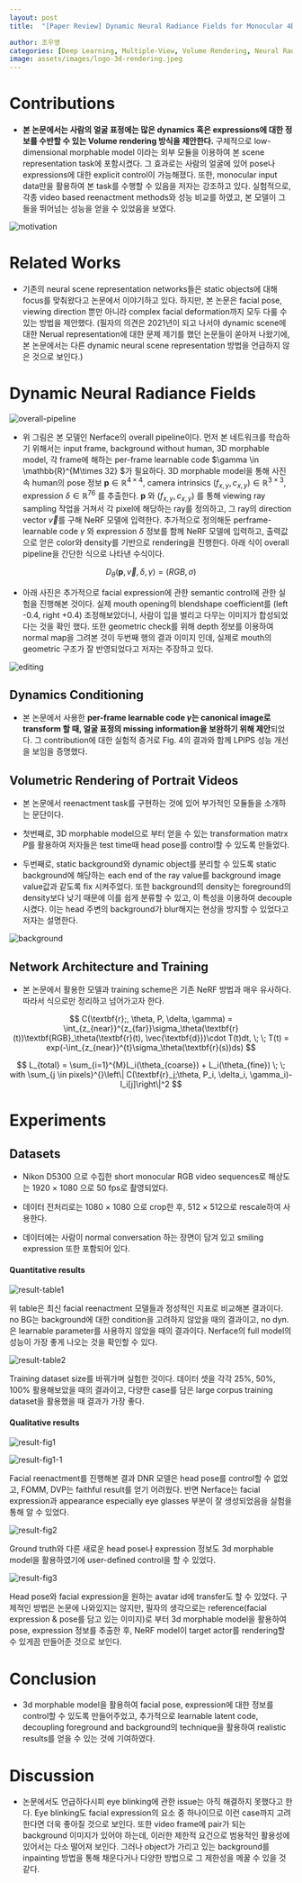 ```yaml
---
layout: post
title:  "[Paper Review] Dynamic Neural Radiance Fields for Monocular 4D Facial Avatar Reconstruction"

author: 조우영
categories: [Deep Learning, Multiple-View, Volume Rendering, Neural Radiance Fields, Video, Facial expressions]
image: assets/images/logo-3d-rendering.jpeg
---
```


# Contributions
- **본 논문에서는 사람의 얼굴 표정에는 많은 dynamics 혹은 expressions에 대한 정보를 수반할 수 있는 Volume rendering 방식을 제안한다.** 구체적으로 low-dimensional morphable model 이라는 외부 모듈을 이용하여 본 scene representation task에 포함시켰다. 그 효과로는 사람의 얼굴에 있어 pose나 expressions에 대한 explicit control이 가능해졌다. 또한, monocular input data만을 활용하여 본 task를 수행할 수 있음을 저자는 강조하고 있다. 실험적으로, 각종 video based reenactment methods와 성능 비교를 하였고, 본 모델이 그들을 뛰어넘는 성능을 얻을 수 있었음을 보였다.

![motivation](/assets/posts/3d-rendering/nerface/motivation.PNG)

# Related Works

- 기존의 neural scene representation networks들은 static objects에 대해 focus를 맞춰왔다고 논문에서 이야기하고 있다. 하지만, 본 논문은 facial pose, viewing direction 뿐만 아니라 complex facial deformation까지 모두 다룰 수 있는 방법을 제안했다. (필자의 의견은 2021년이 되고 나서야 dynamic scene에 대한 Nerual representation에 대한 문제 제기를 했던 논문들이 쏟아져 나왔기에, 본 논문에서는 다른 dynamic neural scene representation 방법을 언급하지 않은 것으로 보인다.)

# Dynamic Neural Radiance Fields

![overall-pipeline](/assets/posts/3d-rendering/nerface/overall-pipeline.PNG)

- 위 그림은 본 모델인 Nerface의 overall pipeline이다. 먼저 본 네트워크를 학습하기 위해서는 input frame, background without human, 3D morphable model, 각 frame에 해하는 per-frame learnable code $\gamma \in \mathbb{R}^{M\times 32} $가 필요하다. 3D morphable model을 통해 사진 속 human의 pose 정보 $\textbf{p} \in \mathbb{R}^{4\times 4}$, camera intrinsics $(f_{x,y}, c_{x,y}) \in \mathbb{R}^{3\times 3}$, expression $\delta \in \mathbb{R}^{76}$ 를 추출한다. $\textbf{p}$ 와 $(f_{x,y}, c_{x,y})$ 를 통해 viewing ray sampling 작업을 거쳐서 각 pixel에 해당하는 ray를 정의하고, 그 ray의 direction vector $\vec{v}$를 구해 NeRF 모델에 입력한다. 추가적으로 정의해둔 perframe-learnable code $\gamma$ 와 expression $\delta$ 정보를 함께 NeRF 모델에 입력하고, 출력값으로 얻은 color와 density를 기반으로 rendering을 진행한다. 아래 식이 overall pipeline을 간단한 식으로 나타낸 수식이다.

$$ D_\theta(\textbf{p}, \vec{v}, \delta, \gamma) = (RGB, \sigma) $$

- 아래 사진은 추가적으로 facial expression에 관한 semantic control에 관한 실험을 진행해본 것이다. 실제 mouth opening의 blendshape coefficient를 (left -0.4, right +0.4) 조정해보았더니, 사람이 입을 벌리고 다무는 이미지가 합성되었다는 것을 확인 했다. 또한 geometric check를 위해 depth 정보를 이용하여 normal map을 그려본 것이 두번째 행의 결과 이미지 인데, 실제로 mouth의 geometric 구조가 잘 반영되었다고 저자는 주장하고 있다.

![editing](/assets/posts/3d-rendering/nerface/editing.PNG)

## Dynamics Conditioning

- 본 논문에서 사용한 **per-frame learnable code $\gamma$는 canonical image로 transform 할 때, 얼굴 표정의 missing information을 보완하기 위해 제안**되었다. 그 contribution에 대한 실험적 증거로 Fig. 4의 결과와 함께 LPIPS 성능 개선을 보임을 증명했다.

## Volumetric Rendering of Portrait Videos

- 본 논문에서 reenactment task를 구현하는 것에 있어 부가적인 모듈들을 소개하는 문단이다.

- 첫번째로, 3D morphable model으로 부터 얻을 수 있는 transformation matrx $P$를 활용하여 저자들은 test time때 head pose를 control할 수 있도록 만들었다.

- 두번째로, static background와 dynamic object를 분리할 수 있도록 static background에 해당하는 each end of the ray value를 background image value값과 같도록 fix 시켜주었다. 또한 background의 density는 foreground의 density보다 낮기 때문에 이를 쉽게 분류할 수 있고, 이 특성을 이용하여 decouple 시켰다. 이는 head 주변의 background가 blur해지는 현상을 방지할 수 있었다고 저자는 설명한다.

![background](/assets/posts/3d-rendering/nerface/background.PNG)

## Network Architecture and Training

- 본 논문에서 활용한 모델과 training scheme은 기존 NeRF 방법과 매우 유사하다. 따라서 식으로만 정리하고 넘어가고자 한다.

$$ C(\textbf{r};, \theta, P, \delta, \gamma) = \int_{z_{near}}^{z_{far}}\sigma_\theta(\textbf{r}(t))\textbf{RGB}_\theta(\textbf{r}(t), \vec{\textbf{d}})\cdot T(t)dt, \; \;  T(t) = exp(-\int_{z_{near}}^{t}\sigma_\theta(\textbf{r}(s))ds) $$

$$ L_{total} = \sum_{i=1}^{M}L_i(\theta_{coarse}) + L_i(\theta_{fine}) \; \; with \sum_{j \in pixels}^{}\left\| C(\textbf{r}_j;\theta, P_i, \delta_i, \gamma_i)-I_i[j]\right\|^2 $$

# Experiments

## Datasets

- Nikon D5300 으로 수집한 short monocular RGB video sequences로 해상도는 1920 $\times$ 1080 으로 50 fps로 촬영되었다.

- 데이터 전처리로는 1080 $\times$ 1080 으로 crop한 후, 512 $\times$ 512으로 rescale하여 사용한다.

- 데이터에는 사람이 normal conversation 하는 장면이 담겨 있고 smiling expression 또한 포함되어 있다.


#### Quantitative results

![result-table1](/assets/posts/3d-rendering/nerface/result-table1.PNG)

위 table은 최신 facial reenactment 모델들과 정성적인 지표로 비교해본 결과이다. no BG는 background에 대한 condition을 고려하지 않았을 때의 결과이고, no dyn.은 learnable parameter를 사용하지 않았을 때의 결과이다. Nerface의 full model의 성능이 가장 좋게 나오는 것을 확인할 수 있다.

![result-table2](/assets/posts/3d-rendering/nerface/result-table2.PNG)

Training dataset size를 바꿔가며 실험한 것이다. 데이터 셋을 각각 25%, 50%, 100% 활용해보았을 때의 결과이고, 다양한 case를 담은 large corpus training dataset을 활용했을 때 결과가 가장 좋다.

#### Qualitative results

![result-fig1](/assets/posts/3d-rendering/nerface/result-fig1.PNG)

![result-fig1-1](/assets/posts/3d-rendering/nerface/result-fig1-1.PNG)

Facial reenactment를 진행해본 결과 DNR 모델은 head pose를 control할 수 없었고, FOMM, DVP는 faithful result를 얻기 어려웠다. 반면 Nerface는 facial expression과 appearance especially eye glasses 부분이 잘 생성되었음을 실험을 통해 알 수 있었다.

![result-fig2](/assets/posts/3d-rendering/nerface/result-fig2.PNG)

Ground truth와 다른 새로운 head pose나 expression 정보도 3d morphable model을 활용하였기에 user-defined control을 할 수 있었다.

![result-fig3](/assets/posts/3d-rendering/nerface/result-fig3.PNG)

Head pose와 facial expression을 원하는 avatar id에 transfer도 할 수 있었다. 구제적인 방법은 논문에 나와있지는 않지만, 필자의 생각으로는 reference(facial expression & pose를 담고 있는 이미지)로 부터 3d morphable model을 활용하여 pose, expression 정보를 추출한 후, NeRF model이 target actor를 rendering할 수 있게끔 만들어준 것으로 보인다.

# Conclusion

- 3d morphable model을 활용하여 facial pose, expression에 대한 정보를 control할 수 있도록 만들어주었고, 추가적으로 learnable latent code, decoupling foreground and background의 technique을 활용하여 realistic results를 얻을 수 있는 것에 기여하였다.

# Discussion

- 논문에서도 언급하다시피 eye blinking에 관한 issue는 아직 해결하지 못했다고 한다. Eye blinking도 facial expression의 요소 중 하나이므로 이런 case까지 고려한다면 더욱 좋아질 것으로 보인다. 또한 video frame에 pair가 되는 background 이미지가 있어야 하는데, 이러한 제한적 요건으로 범용적인 활용성에 있어서는 다소 떨어져 보인다. 그러나 object가 가리고 있는 background를 inpainting 방법을 통해 채운다거나 다양한 방법으로 그 제한성을 메꿀 수 있을 것 같다.

